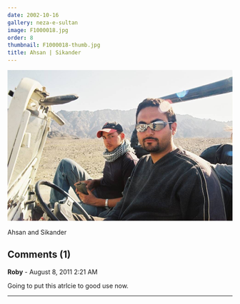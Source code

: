 ```yaml
---
date: 2002-10-16
gallery: neza-e-sultan
image: F1000018.jpg
order: 8
thumbnail: F1000018-thumb.jpg
title: Ahsan | Sikander
---
```


![Ahsan | Sikander](./F1000018.jpg)

Ahsan and Sikander

<div id="comments">

## Comments (1)

**Roby** - August  8, 2011  2:21 AM

Going to put this atrlcie to good use now.

---

</div>